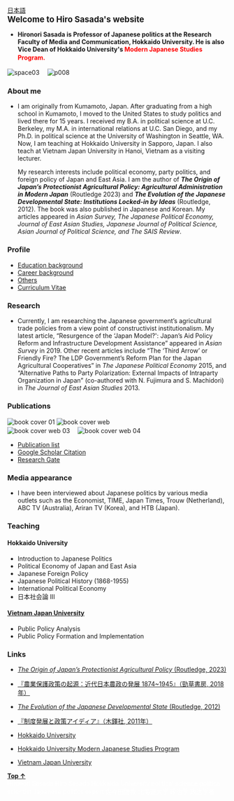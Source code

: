 [日本語](https://sites.google.com/view/hirosasada-jp/%E3%83%9B%E3%83%BC%E3%83%A0)  
<span style="font-size:14pt">**Welcome to Hiro Sasada's website**</span>    

- **Hironori Sasada is Professor of Japanese politics at the Research Faculty of Media and Communication, Hokkaido University. He is also Vice Dean of Hokkaido University's <font color="Red">Modern Japanese Studies Program.</font>**　　
 
![space03](https://user-images.githubusercontent.com/47653058/53389096-4b8d2480-39d1-11e9-983c-171961f2cd8d.png)　
![p008](https://user-images.githubusercontent.com/47653058/74298787-161e4a00-4d8e-11ea-9fda-b6db834a44e7.jpg)    


### About me

- I am originally from Kumamoto, Japan. After graduating from a high school in Kumamoto, I moved to the United States to study politics and lived there for 15 years. I received my B.A. in political science at U.C. Berkeley, my M.A. in international relations at U.C. San Diego, and my Ph.D. in political science at the University of Washington in Seattle, WA. Now, I am teaching at Hokkaido University in Sapporo, Japan. I also teach at Vietnam Japan University in Hanoi, Vietnam as a visiting lecturer.  
  
  My research interests include political economy, party politics, and foreign policy of Japan and East Asia. I am the author of ***The Origin of Japan’s Protectionist Agricultural Policy: Agricultural Administration in Modern Japan*** (Routledge 2023) and ***The Evolution of the Japanese Developmental State: Institutions Locked-in by Ideas*** (Routledge, 2012). The book was also published in Japanese and Korean. My articles appeared in *Asian Survey, The Japanese Political Economy, Journal of East Asian Studies, Japanese Journal of Political Science, Asian Journal of Political Science, and The SAIS Review*.

### Profile

- [Education background](https://hirosasada.github.io/education-background)    
- [Career background](https://hirosasada.github.io/career-background)    
- [Others](https://hirosasada.github.io/others)    
- [Curriculum Vitae](https://drive.google.com/open?id=1h5tAE3Zrit9Sv3Jhq511Xuvli3mJDhNb)  
  
### Research

- Currently, I am researching the Japanese government’s agricultural trade policies from a view point of constructivist institutionalism. My latest article, “Resurgence of the ‘Japan Model?': Japan’s Aid Policy Reform and Infrastructure Development Assistance” appeared in *Asian Survey* in 2019. Other recent articles include “The ‘Third Arrow’ or Friendly Fire? The LDP Government’s Reform Plan for the Japan Agricultural Cooperatives” in *The Japanese Political Economy* 2015, and “Alternative Paths to Party Polarization: External Impacts of Intraparty Organization in Japan” (co-authored with N. Fujimura and S. Machidori) in *The Journal of East Asian Studies* 2013.  

### Publications
![book cover 01](https://github.com/hirosasada/hirosasada.github.io/assets/47653058/c771f52b-1fe5-4b12-bab9-0988ef603810) 
![book cover web](https://user-images.githubusercontent.com/47653058/53387325-bd617000-39c9-11e9-8023-cdfb4fc7f913.jpg)　  
![book cover web 03](https://user-images.githubusercontent.com/47653058/53388374-382c8a00-39ce-11e9-8c54-2f65e959211f.jpg)　
![book cover web 04](https://user-images.githubusercontent.com/47653058/53388377-3bc01100-39ce-11e9-87bb-7e62fac41765.jpg)  
- [Publication list](https://hirosasada.github.io/publications)    
- [Google Scholar Citation](https://scholar.google.com/citations?user=GcsuKIUAAAAJ&hl=en)   
- [Research Gate](https://www.researchgate.net/profile/Hironori_Sasada)  

### Media appearance  
- I have been interviewed about Japanese politics by various media outlets such as the Economist, TIME, Japan Times, Trouw (Netherland), ABC TV (Australia), Ariran TV (Korea), and HTB (Japan).  
 
### Teaching  
#### Hokkaido University  
- Introduction to Japanese Politics
- Political Economy of Japan and East Asia  
- Japanese Foreign Policy  
- Japanese Political History (1868-1955)  
- International Political Economy  
- 日本社会論 III  

#### [Vietnam Japan University](https://vju.ac.vn/en/home/)  
- Public Policy Analysis    
- Public Policy Formation and Implementation    

### Links
- [*The Origin of Japan’s Protectionist Agricultural Policy* (Routledge, 2023)](https://www.routledge.com/The-Origin-of-Japans-Protectionist-Agricultural-Policy-Agricultural/Sasada/p/book/9781032539423#)  
- [『農業保護政策の起源：近代日本農政の発展 1874~1945』（勁草書房, 2018年）](https://www.amazon.co.jp/dp/4326351772)     
- [*The Evolution of the Japanese Developmental State* (Routledge, 2012)](https://read.amazon.com/kp/embed?asin=B0094GB17M&preview=newtab&linkCode=kpe&ref_=cm_sw_r_kb_dp_Ck6zCb1GPP3ZB)    
- [『制度発展と政策アイディア』（木鐸社, 2011年）](https://www.amazon.co.jp/dp/4833224488)  
  
- [Hokkaido University](https://www.hokudai.ac.jp)   
- [Hokkaido University Modern Japanese Studies Program](https://www.oia.hokudai.ac.jp/mjsp)  
- [Vietnam Japan University](http://vju.vnu.edu.vn/)  

**[Top ↑](https://hirosasada.github.io/)**    
<font color="White">Hironori Sasada Hiro Sasada Hokkaido University political science political scientist Japanese politics expert 佐々田博教 北海道大学 政治学 政治学者</font>    
